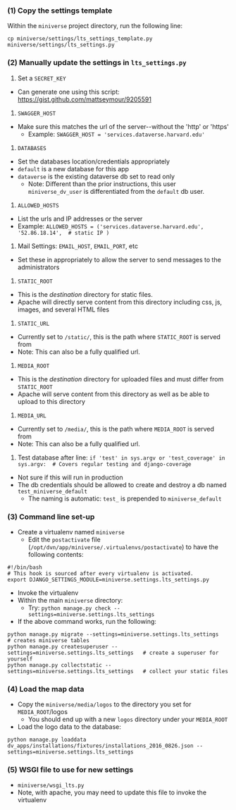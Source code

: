 
### (1) Copy the settings template

Within the ```miniverse``` project directory, run the following line:

```
cp miniverse/settings/lts_settings_template.py miniverse/settings/lts_settings.py
```

### (2) Manually update the settings in ```lts_settings.py```

1. Set a ```SECRET_KEY```
  - Can generate one using this script: https://gist.github.com/mattseymour/9205591
1. ```SWAGGER_HOST```
  - Make sure this matches the url of the server--without the 'http' or 'https'
    - Example: ```SWAGGER_HOST = 'services.dataverse.harvard.edu'```
1. ```DATABASES```
  - Set the databases location/credentials appropriately
  - ```default``` is a new database for this app
  - ```dataverse``` is the existing dataverse db set to read only
    - Note: Different than the prior instructions, this user ```miniverse_dv_user``` is differentiated from the ```default``` db user.
1. ```ALLOWED_HOSTS```
  - List the urls and IP addresses or the server
  - Example: ```ALLOWED_HOSTS = ('services.dataverse.harvard.edu',
      '52.86.18.14',  # static IP
      )```
1. Mail Settings: ```EMAIL_HOST```, ```EMAIL_PORT```, etc
  - Set these in appropriately to allow the server to send messages to the administrators
1. ```STATIC_ROOT```
  - This is the _destination_ directory for static files.
  - Apache will directly serve content from this directory including css, js, images, and several HTML files
1. ```STATIC_URL```
  - Currently set to ```/static/```, this is the path where ```STATIC_ROOT``` is served from
  - Note: This can also be a fully qualified url.
1. ```MEDIA_ROOT```
  - This is the _destination_ directory for uploaded files and must differ from ```STATIC_ROOT```
  - Apache will serve content from this directory as well as be able to upload to this directory
1. ```MEDIA_URL```
  - Currently set to ```/media/```, this is the path where ```MEDIA_ROOT``` is served from
  - Note: This can also be a fully qualified url.
1. Test database after line: ```if 'test' in sys.argv or 'test_coverage' in sys.argv:  # Covers regular testing and django-coverage```
  - Not sure if this will run in production
  - The db credentials should be allowed to create and destroy a db named ```test_miniverse_default```
    - The naming is automatic: ```test_``` is prepended to ```miniverse_default```

### (3) Command line set-up

 - Create a virtualenv named ```miniverse```
    - Edit the ```postactivate``` file (```/opt/dvn/app/miniverse/.virtualenvs/postactivate```) to have the following contents:

```
#!/bin/bash
# This hook is sourced after every virtualenv is activated.
export DJANGO_SETTINGS_MODULE=miniverse.settings.lts_settings.py
```

 - Invoke the virtualenv
 - Within the main ```miniverse``` directory:
    - Try: ```python manage.py check --settings=miniverse.settings.lts_settings```
 - If the above command works, run the following:

```
python manage.py migrate --settings=miniverse.settings.lts_settings    # creates miniverse tables
python manage.py createsuperuser --settings=miniverse.settings.lts_settings   # create a superuser for yourself
python manage.py collectstatic --settings=miniverse.settings.lts_settings   # collect your static files
```

### (4) Load the map data

 - Copy the ```miniverse/media/logos``` to the directory you set for ```MEDIA_ROOT```/logos
   - You should end up with a new ```logos``` directory under your ```MEDIA_ROOT```
 - Load the logo data to the database:
```
python manage.py loaddata dv_apps/installations/fixtures/installations_2016_0826.json --settings=miniverse.settings.lts_settings
```


### (5) WSGI file to use for new settings

- ```miniverse/wsgi_lts.py```
- Note, with apache, you may need to update this file to invoke the virtualenv
